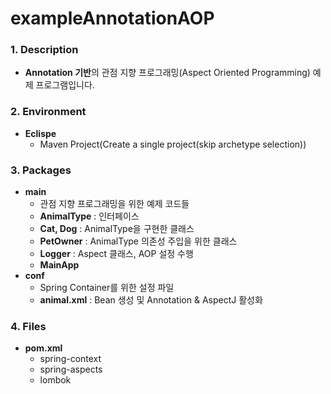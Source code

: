 # exampleAnnotationAOP

### **1. Description**
* **Annotation 기반**의 관점 지향 프로그래밍(Aspect Oriented Programming) 예제 프로그램입니다.


### **2. Environment**
* **Eclispe**
  + Maven Project(Create a single project(skip archetype selection))


### **3. Packages**
* **main**
  + 관점 지향 프로그래밍을 위한 예제 코드들
  + **AnimalType** : 인터페이스
  + **Cat, Dog** : AnimalType을 구현한 클래스
  + **PetOwner** : AnimalType 의존성 주입을 위한 클래스
  + **Logger** : Aspect 클래스, AOP 설정 수행
  + **MainApp**
* **conf**
  + Spring Container를 위한 설정 파일
  + **animal.xml** : Bean 생성 및 Annotation & AspectJ 활성화


### **4. Files**
* **pom.xml**
  + spring-context
  + spring-aspects
  + lombok
